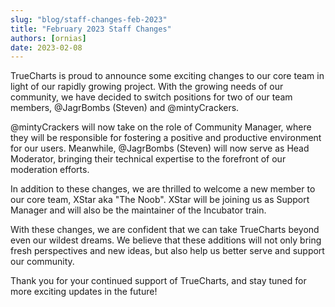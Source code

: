 ```yaml
---
slug: "blog/staff-changes-feb-2023"
title: "February 2023 Staff Changes"
authors: [ornias]
date: 2023-02-08
---
```


TrueCharts is proud to announce some exciting changes to our core team in light of our rapidly growing project. With the growing needs of our community, we have decided to switch positions for two of our team members, @JagrBombs (Steven) and @mintyCrackers.

@mintyCrackers will now take on the role of Community Manager, where they will be responsible for fostering a positive and productive environment for our users. Meanwhile, @JagrBombs (Steven) will now serve as Head Moderator, bringing their technical expertise to the forefront of our moderation efforts.

In addition to these changes, we are thrilled to welcome a new member to our core team, XStar aka "The Noob". XStar will be joining us as Support Manager and will also be the maintainer of the Incubator train.

With these changes, we are confident that we can take TrueCharts beyond even our wildest dreams. We believe that these additions will not only bring fresh perspectives and new ideas, but also help us better serve and support our community.

Thank you for your continued support of TrueCharts, and stay tuned for more exciting updates in the future!
